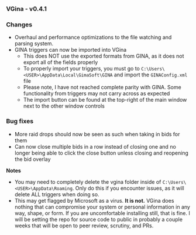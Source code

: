 ### VGina - v0.4.1

### Changes

- Overhaul and performance optimizations to the file watching and parsing system.
- GINA triggers can now be imported into VGina
  - This does NOT use the exported formats from GINA, as it does not export all of the fields properly
  - To properly import your triggers, you must go to `C:\Users\<USER>\AppData\Local\GimaSoft\GINA` and import the `GINAConfig.xml` file
  - Please note, I have not reached complete parity with GINA. Some functionality from triggers may not carry across as expected
  - The import button can be found at the top-right of the main window next to the other window controls

### Bug fixes

- More raid drops should now be seen as such when taking in bids for them
- Can now close multiple bids in a row instead of closing one and no longer being able to click the close button unless closing and reopening the bid overlay

**Notes**

- You may need to completely delete the vgina folder inside of `C:\Users\<USER>\AppData\Roaming`. Only do this if you encounter issues, as it will delete ALL triggers when doing so.
- This may get flagged by Microsoft as a virus. **It is not.** VGina does nothing that can compromise your system or personal information in any way, shape, or form. If you are uncomfortable installing still, that is fine. I will be setting the repo for source code to public in probably a couple weeks that will be open to peer review, scrutiny, and PRs.
